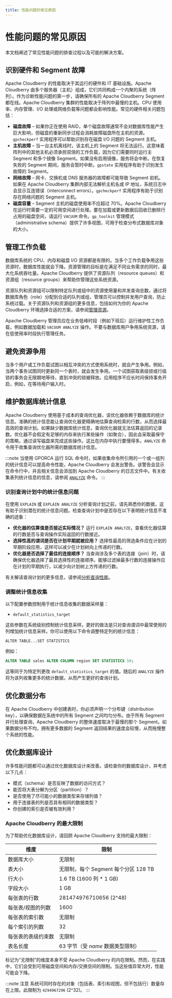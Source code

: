 ```yaml
---
title: 性能问题的常见原因
---
```


# 性能问题的常见原因

本文档阐述了常见性能问题的排查过程以及可能的解决方案。

## 识别硬件和 Segment 故障

Apache Cloudberry 的性能取决于其运行的硬件和 IT 基础设施。Apache Cloudberry 由多个服务器（主机）组成，它们共同构成一个内聚的系统（阵列）。作为诊断性能问题的第一步，请确保所有的 Apache Cloudberry Segment 都在线。Apache Cloudberry 集群的性能取决于阵列中最慢的主机。CPU 使用率、内存管理、I/O 处理或网络负载等问题都会影响性能。常见的硬件相关问题包括：

- **磁盘故障** – 如果你正在使用 RAID，单个磁盘故障通常不会对数据库性能产生巨大影响，但磁盘的重新同步过程会消耗故障磁盘所在主机的资源。`gpcheckperf` 实用程序可以帮助识别存在磁盘 I/O 问题的 Segment 主机。
- **主机故障** – 当一台主机离线时，该主机上的 Segment 将无法运行。这意味着阵列中的其他主机必须承担双倍的工作负载，因为它们需要同时运行主 Segment 和多个镜像 Segment。如果没有启用镜像，服务将会中断。在恢复失败的 Segment 期间，服务会暂时中断。`gpstate` 实用程序有助于识别发生故障的 Segment。
- **网络故障** – 网卡、交换机或 DNS 服务器的故障都可能导致 Segment 宕机。如果在 Apache Cloudberry 集群内部无法解析主机名或 IP 地址，系统日志中会显示互连错误（interconnect errors）。`gpcheckperf` 实用程序有助于识别存在网络问题的 Segment 主机。
- **磁盘容量** – Segment 主机的磁盘使用率不应超过 70%。Apache Cloudberry 在运行时需要一定的可用空间进行处理。要在加载或更新数据后回收已删除行占用的磁盘空间，请运行 `VACUUM` 命令。`gp_toolkit` 管理模式（administrative schema）提供了许多视图，可用于检查分布式数据库对象的大小。

## 管理工作负载

数据库系统的 CPU、内存和磁盘 I/O 资源都是有限的。当多个工作负载争用这些资源时，数据库性能就会下降。资源管理的目标是在满足不同业务需求的同时，最大化系统吞吐量。Apache Cloudberry 提供了资源队列（resource queues）和资源组（resource groups）来帮助你管理这些系统资源。

资源队列和资源组可以限制特定队列或组中的资源使用量和并发查询总数。通过将数据库角色（role）分配到合适的队列或组，管理员可以控制并发用户查询，防止系统过载。关于资源队列和资源组的更多信息，包括如何为你的 Apache Cloudberry 环境选择合适的方案，请参阅[管理资源](./manage-resources-using-resource-queues.md)。

Apache Cloudberry 管理员应在业务低峰时段（例如下班后）运行维护性工作负载，例如数据加载和 `VACUUM ANALYZE` 操作。不要与数据库用户争用系统资源，请在低使用率时段执行管理任务。

## 避免资源争用

当多个用户或工作负载试图以相互冲突的方式使用系统时，就会产生争用。例如，当两个事务试图同时更新同一个表时，就会发生争用。一个试图获取表级锁或行级锁的事务会无限期地等待，直到冲突的锁被释放。应用程序不应长时间保持事务开启，例如，在等待用户输入时。

## 维护数据库统计信息

Apache Cloudberry 使用基于成本的查询优化器，该优化器依赖于数据库的统计信息。准确的统计信息能让查询优化器更精确地估算查询检索的行数，从而选择最高效的查询计划。如果缺少数据库统计信息，查询优化器就无法估算返回的记录数。优化器不会假定有足够的内存来执行某些操作（如聚合），因此会采取最保守的策略，通过读写磁盘来完成这些操作。这比在内存中执行要慢得多。`ANALYZE` 命令用于收集查询优化器所需的数据库统计信息。

:::note
当使用 GPORCA 运行 SQL 命令时，如果收集命令所引用的一个或一组列的统计信息可以提高命令性能，Apache Cloudberry 会发出警告。该警告会显示在命令行中，并且相关信息会添加到 Apache Cloudberry 的日志文件中。有关收集表列统计信息的信息，请参阅 [`ANALYZE`](../sql-stmts/analyze.md) 命令。
:::

### 识别查询计划中的统计信息问题

在使用 `EXPLAIN` 或 `EXPLAIN ANALYZE` 分析查询计划之前，请先熟悉你的数据，这有助于识别潜在的统计信息问题。检查查询计划中是否存在以下表明统计信息不准确的迹象：

- **优化器的估算值是否接近实际情况？** 运行 `EXPLAIN ANALYZE`，查看优化器估算的行数是否与查询操作实际返回的行数接近。
- **选择性高的谓词是否在计划早期就被应用？** 选择性最高的筛选条件应在计划的早期阶段应用，这样可以减少在计划树向上传递的行数。
- **优化器是否选择了最佳的连接顺序？** 当查询涉及多个表的连接（join）时，请确保优化器选择了最具选择性的连接顺序。能够过滤掉最多行数的连接操作应在计划的早期执行，以减少向计划树上方传递的行数。

有关解读查询计划的更多信息，请参阅[分析查询性能](./optimize-queries/analyze-query-performance.md)。

### 调整统计信息收集

以下配置参数控制用于统计信息收集的数据采样量：

- `default_statistics_target`

这些参数在系统级别控制统计信息采样。更好的做法是只对查询谓词中最常使用的列增加统计信息采样。你可以使用以下命令调整特定列的统计信息：

`ALTER TABLE...SET STATISTICS`

例如：

```sql
ALTER TABLE sales ALTER COLUMN region SET STATISTICS 50;
```

这等同于为特定列更改 `default_statistics_target` 的值。随后的 `ANALYZE` 操作将为该列收集更多的统计数据，从而产生更好的查询计划。

## 优化数据分布

在 Apache Cloudberry 中创建表时，你必须声明一个分布键（distribution key），以确保数据在系统中的所有 Segment 之间均匀分布。由于所有 Segment 并行处理查询，Apache Cloudberry 的整体速度取决于最慢的那个 Segment。如果数据分布不均，拥有更多数据的 Segment 返回结果的速度会较慢，从而拖慢整个系统的性能。

## 优化数据库设计

许多性能问题都可以通过优化数据库设计来改善。请检查你的数据库设计，并考虑以下几点：

- 模式（schema）是否反映了数据的访问方式？
- 能否将大表分解为分区（partition）？
- 是否使用了尽可能小的数据类型来存储列值？
- 用于连接表的列是否具有相同的数据类型？
- 你创建的索引是否被有效利用？

### Apache Cloudberry 的最大限制

为了帮助优化数据库设计，请回顾 Apache Cloudberry 支持的最大限制：

|维度|限制|
|---------|-----|
|数据库大小|无限制|
|表大小|无限制，每个 Segment 每个分区 128 TB|
|行大小|1.6 TB (1600 列 * 1 GB)|
|字段大小|1 GB|
|每张表的行数|281474976710656 (2^48)|
|每张表/视图的列数|1600|
|每张表的索引数|无限制|
|每个索引的列数|32|
|每张表的表级约束数|无限制|
|表名长度|63 字节（受 *name* 数据类型限制）|

标记为“无限制”的维度本身不受 Apache Cloudberry 的内在限制。然而，在实践中，它们会受到可用磁盘空间和内存/交换空间的限制。当这些值异常大时，性能可能会下降。

:::note 注意
系统可同时存在的对象（包括表、索引和视图，但不包括行）数量存在上限。此限制为 `4294967296` (2^32)。
:::
